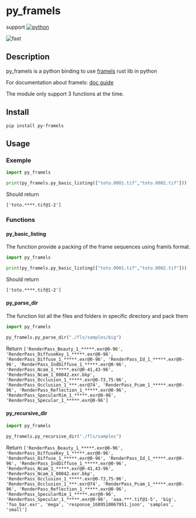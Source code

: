 # py_framels

support [![python](https://img.shields.io/badge/Python-3.8,3.9,3.10,3.11,3.12-3776AB.svg?style=flat&logo=python&logoColor=white)](https://www.python.org)

![fast](https://camo.githubusercontent.com/e8a50ee9600d66095bf0046f06e65ef8fe0675a40122db2a801d1f66e595add6/68747470733a2f2f692e726564642e69742f74376e733971746235676838312e6a7067)

## Description

py_framels is a python binding to use [framels](https://github.com/doubleailes/fls) rust lib in python

For documentation about framels: [doc guide](https://doubleailes.github.io/fls/)

The module only support 3 functions at the time.

## Install

`pip install py-framels`

## Usage

### Exemple

```python
import py_framels

print(py_framels.py_basic_listing(["toto.0001.tif","toto.0002.tif"]))
```

Should return

`['toto.****.tif@1-2']`

### Functions

#### py_basic_listing

The function provide a packing of the frame sequences using framls format.

```python
import py_framels

print(py_framels.py_basic_listing(["toto.0001.tif","toto.0002.tif"]))
```

Should return

`['toto.****.tif@1-2']`

#### py_parse_dir

The function list all the files and folders in specific directory and pack them

```python
import py_framels

py_framels.py_parse_dir("./fls/samples/big")
```

Return `['RenderPass_Beauty_1_*****.exr@0-96', 'RenderPass_DiffuseKey_1_*****.exr@0-96', 'RenderPass_Diffuse_1_*****.exr@0-96', 'RenderPass_Id_1_*****.exr@0-96', 'RenderPass_IndDiffuse_1_*****.exr@0-96', 'RenderPass_Ncam_1_*****.exr@0-41,43-96', 'RenderPass_Ncam_1_00042.exr.bkp', 'RenderPass_Occlusion_1_*****.exr@0-73,75-96', 'RenderPass_Occlusion_1_***.exr@74', 'RenderPass_Pcam_1_*****.exr@0-96', 'RenderPass_Reflection_1_*****.exr@0-96', 'RenderPass_SpecularRim_1_*****.exr@0-96', 'RenderPass_Specular_1_*****.exr@0-96']`

#### py_recursive_dir

```python
import py_framels

py_framels.py_recursive_dir("./fls/samples")

```

Return `['RenderPass_Beauty_1_*****.exr@0-96', 'RenderPass_DiffuseKey_1_*****.exr@0-96', 'RenderPass_Diffuse_1_*****.exr@0-96', 'RenderPass_Id_1_*****.exr@0-96', 'RenderPass_IndDiffuse_1_*****.exr@0-96', 'RenderPass_Ncam_1_*****.exr@0-41,43-96', 'RenderPass_Ncam_1_00042.exr.bkp', 'RenderPass_Occlusion_1_*****.exr@0-73,75-96', 'RenderPass_Occlusion_1_***.exr@74', 'RenderPass_Pcam_1_*****.exr@0-96', 'RenderPass_Reflection_1_*****.exr@0-96', 'RenderPass_SpecularRim_1_*****.exr@0-96', 'RenderPass_Specular_1_*****.exr@0-96', 'aaa.***.tif@1-5', 'big', 'foo_bar.exr', 'mega', 'response_1689510067951.json', 'samples', 'small']`
